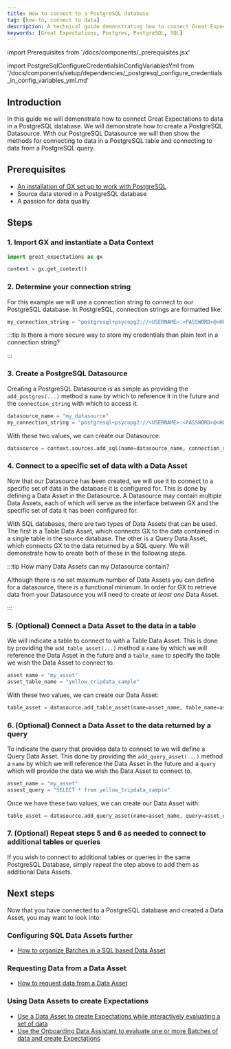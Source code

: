 ```yaml
---
title: How to connect to a PostgreSQL database
tag: [how-to, connect to data]
description: A technical guide demonstrating how to connect Great Expectations to data in a PostgreSQL database.
keywords: [Great Expectations, Postgres, PostgreSQL, SQL]
---
```


<!-- Import statements start here. -->
import Prerequisites from '/docs/components/_prerequisites.jsx'

import PostgreSqlConfigureCredentialsInConfigVariablesYml from '/docs/components/setup/dependencies/_postgresql_configure_credentials_in_config_variables_yml.md'

## Introduction

In this guide we will demonstrate how to connect Great Expectations to data in a PostgreSQL database.  We will demonstrate how to create a PostgreSQL Datasource.  With our PostgreSQL Datasource we will then show the methods for connecting to data in a PostgreSQL table and connecting to data from a PostgreSQL query.

## Prerequisites

<Prerequisites requirePython = {false} requireInstallation = {false} requireDataContext = {false} requireSourceData = {null} requireDatasource = {false} requireExpectationSuite = {false}>

- [An installation of GX set up to work with PostgreSQL](/docs/guides/setup/optional_dependencies/sql_databases/how_to_setup_gx_to_work_with_sql_databases.md)
- Source data stored in a PostgreSQL database
- A passion for data quality

</Prerequisites> 

## Steps

### 1. Import GX and instantiate a Data Context

```python title="Python code"
import great_expectations as gx

context = gx.get_context()
```

### 2. Determine your connection string

For this example we will use a connection string to connect to our PostgreSQL database.  In PostgreSQL, connection strings are formatted like:

```python title="Python code"
my_connection_string = "postgresql+psycopg2://<USERNAME>:<PASSWORD>@<HOST>:<PORT>/<DATABASE>"
```

:::tip Is there a more secure way to store my credentials than plain text in a connection string?

<PostgreSqlConfigureCredentialsInConfigVariablesYml />

:::

### 3. Create a PostgreSQL Datasource

Creating a PostgreSQL Datasource is as simple as providing the `add_postgres(...)` method a `name` by which to reference it in the future and the `connection_string` with which to access it.

```python title="Python code"
datasource_name = "my_datasource"
my_connection_string = "postgresql+psycopg2://<USERNAME>:<PASSWORD>@<HOST>:<PORT>/<DATABASE>"
```

With these two values, we can create our Datasource:

```python title="Python code"
datasource = context.sources.add_sql(name=datasource_name, connection_string=my_connection_string)
```

### 4. Connect to a specific set of data with a Data Asset

Now that our Datasource has been created, we will use it to connect to a specific set of data in the database it is configured for.  This is done by defining a Data Asset in the Datasource.  A Datasource may contain multiple Data Assets, each of which will serve as the interface between GX and the specific set of data it has been configured for.

With SQL databases, there are two types of Data Assets that can be used.  The first is a Table Data Asset, which connects GX to the data contained in a single table in the source database.  The other is a Query Data Asset, which connects GX to the data returned by a SQL query.  We will demonstrate how to create both of these in the following steps.  

:::tip How many Data Assets can my Datasource contain?

Although there is no set maximum number of Data Assets you can define for a datasource, there is a functional minimum.  In order for GX to retrieve data from your Datasource you will need to create *at least one* Data Asset.

:::

### 5. (Optional) Connect a Data Asset to the data in a table

We will indicate a table to connect to with a Table Data Asset.  This is done by providing the `add_table_asset(...)` method a `name` by which we will reference the Data Asset in the future and a `table_name` to specify the table we wish the Data Asset to connect to.

```python title="Python code"
asset_name = "my_asset"
asset_table_name = "yellow_tripdata_sample"
```

With these two values, we can create our Data Asset:

```python title="Python code"
table_asset = datasource.add_table_asset(name=asset_name, table_name=asset_table_name)
```

### 6. (Optional) Connect a Data Asset to the data returned by a query

To indicate the query that provides data to connect to we will define a Query Data Asset.  This done by providing the `add_query_asset(...)` method a `name` by which we will reference the Data Asset in the future and a `query` which will provide the data we wish the Data Asset to connect to.

```python title = "Python code"
asset_name = "my_asset"
assest_query = "SELECT * from yellow_tripdata_sample"
```

Once we have these two values, we can create our Data Asset with:

```python title="Python code"
table_asset = datasource.add_query_asset(name=asset_name, query=asset_query)
```

### 7. (Optional) Repeat steps 5 and 6 as needed to connect to additional tables or queries

If you wish to connect to additional tables or queries in the same PostgreSQL Database, simply repeat the step above to add them as additional Data Assets.

## Next steps

Now that you have connected to a PostgreSQL database and created a Data Asset, you may want to look into:

### Configuring SQL Data Assets further
- [How to organize Batches in a SQL based Data Asset](/docs/guides/connecting_to_your_data/fluent/data_assets/how_to_organize_batches_in_a_sql_based_data_asset.md)

### Requesting Data from a Data Asset
- [How to request data from a Data Asset](/docs/guides/connecting_to_your_data/fluent/batch_requests/how_to_request_data_from_a_data_asset.md)

### Using Data Assets to create Expectations
- [Use a Data Asset to create Expectations while interactively evaluating a set of data](/docs/guides/expectations/how_to_create_and_edit_expectations_with_instant_feedback_from_a_sample_batch_of_data.md)
- [Use the Onboarding Data Assistant to evaluate one or more Batches of data and create Expectations](/docs/guides/expectations/data_assistants/how_to_create_an_expectation_suite_with_the_onboarding_data_assistant.md)





